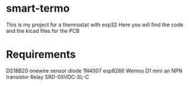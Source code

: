 # smart-termo
This is my project for a thermostat with esp32
Here you will find the code and the kicad files for the PCB

# Requirements
DS18B20 onewire sensor
diode 1N4007
esp8266 Wemos D1 mini
an NPN transistor
Relay SRD-05VDC-SL-C
